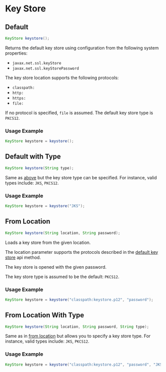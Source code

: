# Key Store

## Default

```java
KeyStore keystore();
```

 Returns the default key store using configuration from the following system properties: 

* `javax.net.ssl.keyStore`
* `javax.net.ssl.keyStorePassword`

The key store location supports the following protocols: 

* `classpath:`
* `http:`
* `https:`
* `file:`

 If no protocol is specified, `file` is assumed. The default key store type is `PKCS12`.

### Usage Example

```java
KeyStore keystore = keystore();
```

##  Default with Type

```java
KeyStore keystore(String type);
```

 Same as [above](keystore.md#default) but the key store type can be specified. For instance, valid types include: `JKS`, `PKCS12`.

### Usage Example

```java
KeyStore keystore = keystore("JKS");
```

## From Location

```java
KeyStore keystore(String location, String password);
```

Loads a key store from the given location. 

The location parameter supports the protocols described in the [default key store](keystore.md#default) api method.

The key store is opened with the given password.

The key store type is assumed to be the default: `PKCS12`.

### Usage Example

```java
KeyStore keystore = keystore("classpath:keystore.p12", "password");
```

## From Location With Type

```java
KeyStore keystore(String location, String password, String type);
```

Same as in [from location](keystore.md#from-location) but allows you to specify a key store type. For instance, valid types include: `JKS`, `PKCS12`.

### Usage Example

```java
KeyStore keystore = keystore("classpath:keystore.p12", "password", "JKS");
```

 



